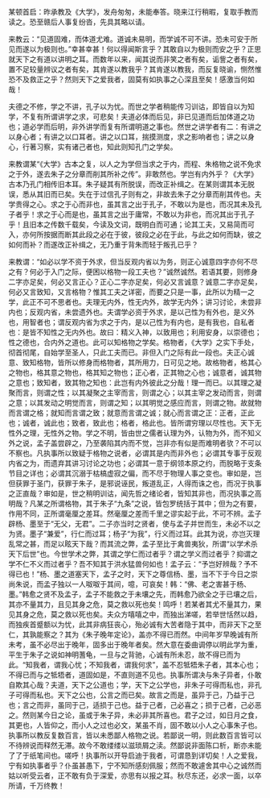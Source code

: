 <style type="text/css">
    .markdown-body code{font-weight:normal;background-color:#DDD;font-size:100%}
</style>
某顿首启：昨承教及《大学》，发舟匆匆，未能奉答。晓来江行稍暇，复取手教而读之。恐至赣后人事复纷沓，先具其略以请。

来教云：“见道固难，而体道尤难。道诚未易明，而学诚不可不讲。恐未可安于所见而遂以为极则也。”幸甚幸甚！何以得闻斯言乎？其敢自以为极则而安之乎？正思就天下之有道以讲明之耳。而数年以来，闻其说而非笑之者有矣，诟訾之者有矣，置不足较量辨议之者有矣，其肯遂以教我乎？其肯遂以教我，而反复晓谕，恻然惟恐不及救正之乎？然则天下之爱我者，固莫有如执事之心深且至矣！感激当何如哉！

夫德之不修，学之不讲，孔子以为忧。而世之学者稍能传习训诂，即皆自以为知学，不复有所谓讲学之求，可悲矣！夫道必体而后见，非已见道而后加体道之功也；道必学而后明，非外讲学而复有所谓明道之事也。然世之讲学者有二：有讲之以身心者；有讲之以口耳者。讲之以口耳，揣摸测度，求之影响者也；讲之以身心，行著习察，实有诸己者也，知此则知孔门之学矣。

来教谓某“《大学》古本之复，以人之为学但当求之于内，而程、朱格物之说不免求之于外，遂去朱子之分章而削其所补之传”。非敢然也。学岂有内外乎？《大学》古本乃孔门相传旧本耳。朱子疑其有所脱误，而改正补缉之。在某则谓其本无脱误，悉从其旧而已矣。失在于过信孔子则有之，非故去朱子之分章而削其传也。夫学贵得之心。求之于心而非也，虽其言之出于孔子，不敢以为是也，而况其未及孔子者乎！求之于心而是也，虽其言之出于庸常，不敢以为非也，而况其出于孔子乎！且旧本之传数千载矣，今读及文词，既明白而可通；论其工夫，又易简而可入，亦何所按据而断其此段之必在于彼，彼段之必在于此，与此之如何而缺，彼之如何而补？而遂改正补缉之，无乃重于背朱而轻于叛孔已乎？

来教谓：“如必以学不资于外求，但当反观内省以为务，则正心诚意四字亦何不尽之有？何必于入门之际，便困以格物一段工夫也？”诚然诚然。若语其要，则修身二字亦足矣，何必又言正心？正心二字亦足矣，何必又言诚意？诚意二字亦足矣，何必又言致知，又言格物？惟其工夫之详密，而要之只是一事，此所以为精一之学，此正不可不思者也。夫理无内外，性无内外，故学无内外；讲习讨论，未尝非内也；反观内省，未尝遗外也。夫谓学必资于外求，是以己性为有外也，是义外也，用智者也；谓反观内省为求之于内，是以己性为有内也，是有我也，自私者也：是皆不知性之无内外也。故曰：精义入神，以致用也；利用安身，以崇德也；性之德也，合内外之道也。此可以知格物之学矣。格物者，《大学》之实下手处，彻首彻尾，自始学至圣人，只此工夫而已。非但入门之际有此一段也。夫正心诚意、致知格物，皆所以修身而格物者，其所用力，日可见之地。故格物者，格其心之物也，格其意之物也，格其知之物也；正心者，正其物之心也；诚意者，诚其物之意也；致知者，致其物之知也：此岂有内外彼此之分哉！理一而已。以其理之凝聚而言，则谓之性；以其凝聚之主宰而言，则谓之心；以其主宰之发动而言，则谓之意；以其发动之明觉而言，则谓之知；以其明觉之感应而言，则谓之物。故就物而言谓之格；就知而言谓之致；就意而言谓之诚；就心而言谓之正：正者，正此也；诚者，诚此也；致者，致此也；格者，格此也。皆所谓穷理以尽性也。天下无性外之理，无性外之物。学之不明，皆由世之儒者认理为外，认物为外，而不知义外之说，孟子盖尝辟之，乃至袭陷其内而不觉，岂非亦有似是而难明者欤？不可以不察也。凡执事所以致疑于格物之说者，必谓其是内而非外也；必谓其专事于反观内省之为，而遗弃其讲习讨论之功也；必谓其一意于纲领本原之约，而脱略于支条节目之详也；必谓其沉溺于枯槁虚寂之偏，而不尽于物理人事之变也。审如是，岂但获罪于圣门，获罪于朱子，是邪说诬民，叛道乱正，人得而诛之也，而况于执事之正直哉？审如是，世之稍明训诂，闻先哲之绪论者，皆知其非也，而况执事之高明哉？凡某之所谓格物，其于朱子“九条”之说，皆包罗统括于其中；但为之有要，作用不同，正所谓毫厘之差耳。然毫厘之差而千里之谬实起于此，不可不辨。孟子辟杨、墨至于“无父，无君”。二子亦当时之贤者，使与孟子并世而生，未必不以之为贤。墨子“兼爱”，行仁而过耳；杨子“为我”，行义而过耳。此其为说，亦岂灭理乱常之甚，而足以眩天下哉？而其流之弊，孟子至比于禽兽夷狄，所谓“以学术杀天下后世”也。今世学术之弊，其谓之学仁而过者乎？谓之学义而过者乎？抑谓之学不仁不义而过者乎？吾不知其于洪水猛兽何如也！孟子云：“予岂好辨哉？予不得已也！”杨、墨之道塞天下，孟子之时，天下之尊信杨、墨，当不下于今日之崇尚朱说，而孟子独以一人呶呶于其间，噫，可哀矣！韩：“佛、老之害甚于杨、墨。”韩愈之贤不及孟子，孟子不能救之于未壤之先，而韩愈乃欲全之于已壤之后，其亦不量其力，且见其身之危，莫之救以死也矣！鸣呼！若某者其尤不量其力，果见其身之危，莫之救以死也矣。夫众方嘻嘻之中，而独出涕嗟，若举世恬然以趋，而独疾首蹙额以为忧，此其非病狂丧心，殆必诚有大苦者隐于其中，而非天下之至仁，其孰能察之？其为《朱子晚年定论》，盖亦不得已而然。中间年岁早晚诚有所未考，虽不必尽出于晚年，固多出于晚年者矣。然大意在委曲调停以明此学为重，平生于朱子之说如神明蓍龟，一旦与之背驰，心诚有所未忍，故不得已而为此。“知我者，谓我心忧；不知我者，谓我何求”，盖不忍牴牾朱子者，其本心也；不得已而与之牴牾者，道固如是，不直则道不见也。执事所谓决与朱子异者，仆敢自欺其心哉？夫道，天下之公道也；学，天下之公学也，非朱子可得而私也，非孔子可得而私也。天下之公也，公言之而已矣。故言之而是，虽异于己，乃益于己也；言之而非，虽同于己，适损于己也。益于己者，己必喜之；损于己者，己必恶之。然则某今日之论，虽或于朱子异，未必非其所喜也。君子之过，如日月之食，其更也，人皆仰之，而小人之过也必文，某虽不肖，固不敢以小人之心事朱子也。执事所以教反复数百言，皆以未悉鄙人格物之说。若鄙说一明，则此数百言皆可以不待辨说而释然无滞。故今不敢缕缕以滋琐屑之渎。然鄙说非面陈口析，断亦未能了了于纸笔间也。嗟呼！执事所以开导启迪于我者，可谓恳到详切矣！人之爱我，宁有如执事者乎？仆虽甚愚下，宁不知所感刻佩服；然而不敢遽舍其中心之诚然而姑以听受云者，正不敢有负于深爱，亦思有以报之耳。秋尽东还，必求一面，以卒所请，千万终教！